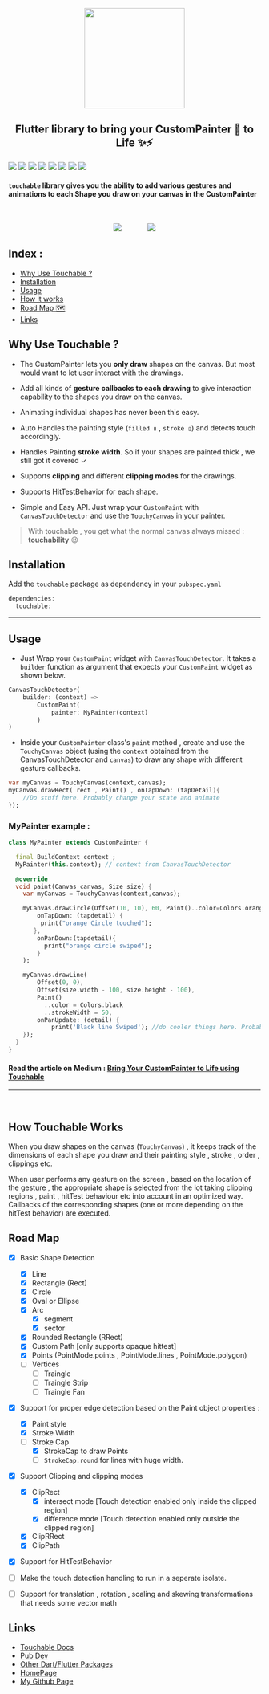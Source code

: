 <p align="center">
<img width="200" src="https://raw.githubusercontent.com/nateshmbhat/touchable/master/.github/logo.svg"/>
</p>
<h2 align="center"> Flutter library to bring your CustomPainter 🎨 to Life ✨⚡️ </h2>


[![](https://img.shields.io/pub/v/touchable)](https://pub.dev/packages/touchable)
[![](https://img.shields.io/badge/package-flutter-blue)](https://github.com/nateshmbhat/touchable)
[![](https://img.shields.io/github/license/nateshmbhat/touchable)](https://github.com/nateshmbhat/touchable)
[![](https://img.shields.io/github/stars/nateshmbhat/touchable)](https://github.com/nateshmbhat/touchable)
[![](https://img.shields.io/github/forks/nateshmbhat/touchable)](https://github.com/nateshmbhat/touchable)
[![](https://img.shields.io/twitter/url?style=social&url=https%3A%2F%2Fgithub.com%2Fnateshmbhat%2Ftouchable)](https://twitter.com/intent/tweet?text=Wow:&url=https%3A%2F%2Fgithub.com%2Fnateshmbhat%2Ftouchable)
[![](https://img.shields.io/github/languages/code-size/nateshmbhat/touchable)](https://github.com/nateshmbhat/touchable)
[![](https://img.shields.io/badge/author-nateshmbhat-green.svg)](https://github.com/nateshmbhat)




#### `touchable` library gives you the ability to add various **gestures** and animations to each **Shape** you draw on your canvas in the CustomPainter
<br />

<p align="center">
<img src="https://i.imgur.com/0Ft9FHJ.gif"/>
&nbsp; &nbsp;
&nbsp; &nbsp;
&nbsp; &nbsp;
<img src="https://i.imgur.com/Un41cTo.gif"/>
</p>


## Index : 
- [Why Use Touchable ?](#why-use-touchable)
- [Installation](#installation)
- [Usage](#usage)
- [How it works](#how-touchable-works)
- [Road Map 🗺](#road-map)
- [Links](#links)



## Why Use **Touchable** ? 
- The CustomPainter lets you **only draw** shapes on the canvas. But most would want to let user interact with the drawings.

- Add all kinds of **gesture callbacks to each drawing** to give interaction capability to the shapes you draw on the canvas.
- Animating individual shapes has never been this easy.
- Auto Handles the painting style (`filled ▮` , `stroke ▯`) and detects touch accordingly.
- Handles Painting **stroke width**. So if your shapes are painted thick , we still got it covered ✓
- Supports **clipping** and different **clipping modes** for the drawings. 
- Supports HitTestBehavior for each shape.
- Simple and Easy API. Just wrap your `CustomPaint` with `CanvasTouchDetector` and use the `TouchyCanvas` in your painter.


> With touchable , you get what the normal canvas always missed : **touchability** 😉


## Installation
Add the `touchable` package as dependency in your `pubspec.yaml`
```dart
dependencies:
  touchable:
```



---

## Usage

- Just Wrap your `CustomPaint` widget with `CanvasTouchDetector`. It takes a `builder` function as argument that expects your `CustomPaint` widget as shown below.

```dart
CanvasTouchDetector(
    builder: (context) => 
        CustomPaint(
            painter: MyPainter(context)
        )
)
```
+ Inside your `CustomPainter` class's `paint` method , create and use the `TouchyCanvas` object (using the `context` obtained from the CanvasTouchDetector and `canvas`) to draw any shape with different gesture callbacks.

```dart
var myCanvas = TouchyCanvas(context,canvas);
myCanvas.drawRect( rect , Paint() , onTapDown: (tapDetail){
    //Do stuff here. Probably change your state and animate
});
```

### MyPainter example :

```dart
class MyPainter extends CustomPainter {

  final BuildContext context ;
  MyPainter(this.context); // context from CanvasTouchDetector

  @override
  void paint(Canvas canvas, Size size) {
    var myCanvas = TouchyCanvas(context,canvas); 

    myCanvas.drawCircle(Offset(10, 10), 60, Paint()..color=Colors.orange ,
        onTapDown: (tapdetail) {
         print("orange Circle touched");
       },
        onPanDown:(tapdetail){
          print("orange circle swiped");
        } 
    );

    myCanvas.drawLine(
        Offset(0, 0),
        Offset(size.width - 100, size.height - 100),
        Paint()
          ..color = Colors.black
          ..strokeWidth = 50, 
        onPanUpdate: (detail) {
            print('Black line Swiped'); //do cooler things here. Probably change app state or animate
    });
  }
}
```

#### Read the article on Medium : [Bring Your CustomPainter to Life using Touchable](https://medium.com/flutter-community/bring-your-custompainter-paintings-to-life-in-flutter-using-touchable-c2413cd1897)

---
<br />

## How Touchable Works 
When you draw shapes on the canvas (`TouchyCanvas`) , it keeps track of the dimensions of each shape you draw and their painting style , stroke , order , clippings etc. 

When user performs any gesture on the screen , based on the location of the gesture , the appropriate shape is selected from the lot taking clipping regions , paint , hitTest behaviour etc into account in an optimized way. Callbacks of the corresponding shapes (one or more depending on the hitTest behavior) are executed.


## Road Map
- [x] Basic Shape Detection
  - [x] Line
  - [x] Rectangle (Rect)
  - [x] Circle 
  - [x] Oval or Ellipse
  - [x] Arc
    - [x] segment
    - [x] sector 
  - [x] Rounded Rectangle (RRect)
  - [x] Custom Path [only supports opaque hittest]
  - [x] Points (PointMode.points , PointMode.lines , PointMode.polygon)
  - [ ] Vertices
    - [ ] Traingle
    - [ ] Traingle Strip
    - [ ] Traingle Fan
- [x] Support for proper edge detection based on the Paint object properties :
  - [x] Paint style
  - [x] Stroke Width
  - [ ] Stroke Cap
    - [x] StrokeCap to draw Points
    - [ ] `StrokeCap.round` for lines with huge width.
- [x] Support Clipping and clipping modes
  - [x] ClipRect
    - [x] intersect mode [Touch detection enabled only inside the clipped region]
    - [x] difference mode [Touch detection enabled only outside the clipped region]
  - [x] ClipRRect
  - [x] ClipPath
- [x] Support for HitTestBehavior
- [ ] Make the touch detection handling to run in a seperate isolate.
- [ ] Support for translation , rotation , scaling and skewing transformations that needs some vector math


## Links
+ [Touchable Docs](https://pub.dev/documentation/touchable/latest/)
+ [Pub Dev](https://pub.dev/packages/touchable)
+ [Other Dart/Flutter Packages](https://pub.dev/packages?q=email%3Anateshmbhat1%40gmail.com)
+ [HomePage](https://github.com/nateshmbhat/touchable)
+ [My Github Page](https://github.com/nateshmbhat)
